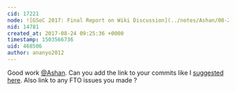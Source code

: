 ```yaml
---
cid: 17221
node: ![GSoC 2017: Final Report on Wiki Discussion](../notes/Ashan/08-23-2017/introducing-inline-commenting-for-wiki-pages)
nid: 14781
created_at: 2017-08-24 09:25:36 +0000
timestamp: 1503566736
uid: 468506
author: ananyo2012
---
```


Good work [@Ashan](/profile/Ashan). Can you add the link to your commits like I [suggested here](https://publiclab.org/notes/mridulnagpal/08-23-2017/gsoc-submission-for-map-of-projects#c17219). Also link to any FTO issues you made ?
